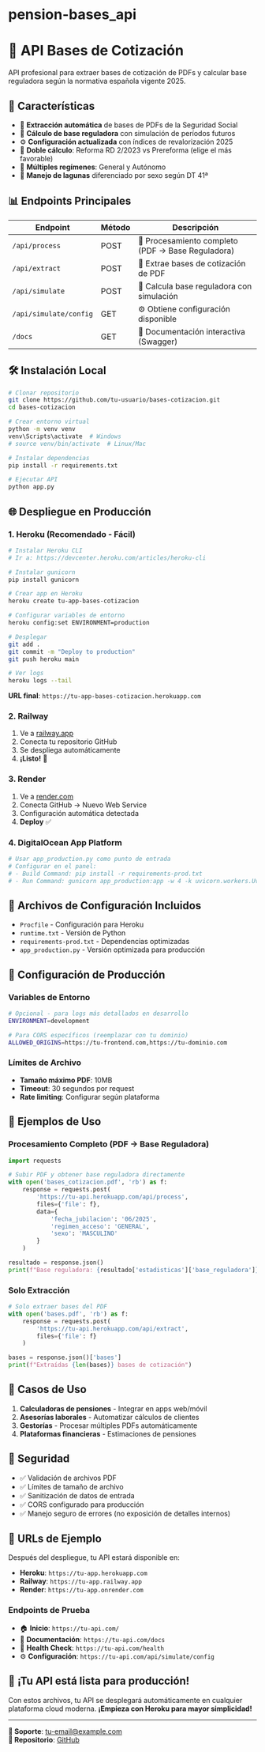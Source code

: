 # pension-bases_api
# 🏢 API Bases de Cotización

API profesional para extraer bases de cotización de PDFs y calcular base reguladora según la normativa española vigente 2025.

## 🚀 Características

- 📄 **Extracción automática** de bases de PDFs de la Seguridad Social
- 🧮 **Cálculo de base reguladora** con simulación de períodos futuros
- ⚙️ **Configuración actualizada** con índices de revalorización 2025
- 🔄 **Doble cálculo**: Reforma RD 2/2023 vs Prereforma (elige el más favorable)
- 🏢 **Múltiples regímenes**: General y Autónomo
- 👥 **Manejo de lagunas** diferenciado por sexo según DT 41ª

## 📊 Endpoints Principales

| Endpoint | Método | Descripción |
|----------|--------|-------------|
| `/api/process` | POST | 🚀 Procesamiento completo (PDF → Base Reguladora) |
| `/api/extract` | POST | 📄 Extrae bases de cotización de PDF |
| `/api/simulate` | POST | 🧮 Calcula base reguladora con simulación |
| `/api/simulate/config` | GET | ⚙️ Obtiene configuración disponible |
| `/docs` | GET | 📖 Documentación interactiva (Swagger) |

## 🛠️ Instalación Local

```bash
# Clonar repositorio
git clone https://github.com/tu-usuario/bases-cotizacion.git
cd bases-cotizacion

# Crear entorno virtual
python -m venv venv
venv\Scripts\activate  # Windows
# source venv/bin/activate  # Linux/Mac

# Instalar dependencias
pip install -r requirements.txt

# Ejecutar API
python app.py
```

## 🌐 Despliegue en Producción

### 1. Heroku (Recomendado - Fácil)

```bash
# Instalar Heroku CLI
# Ir a: https://devcenter.heroku.com/articles/heroku-cli

# Instalar gunicorn
pip install gunicorn

# Crear app en Heroku
heroku create tu-app-bases-cotizacion

# Configurar variables de entorno
heroku config:set ENVIRONMENT=production

# Desplegar
git add .
git commit -m "Deploy to production"
git push heroku main

# Ver logs
heroku logs --tail
```

**URL final**: `https://tu-app-bases-cotizacion.herokuapp.com`

### 2. Railway

1. Ve a [railway.app](https://railway.app)
2. Conecta tu repositorio GitHub
3. Se despliega automáticamente
4. **¡Listo!** 🎉

### 3. Render

1. Ve a [render.com](https://render.com)
2. Conecta GitHub → Nuevo Web Service
3. Configuración automática detectada
4. **Deploy** ✅

### 4. DigitalOcean App Platform

```bash
# Usar app_production.py como punto de entrada
# Configurar en el panel:
# - Build Command: pip install -r requirements-prod.txt
# - Run Command: gunicorn app_production:app -w 4 -k uvicorn.workers.UvicornWorker
```

## 📁 Archivos de Configuración Incluidos

- `Procfile` - Configuración para Heroku
- `runtime.txt` - Versión de Python
- `requirements-prod.txt` - Dependencias optimizadas
- `app_production.py` - Versión optimizada para producción

## 🔧 Configuración de Producción

### Variables de Entorno

```bash
# Opcional - para logs más detallados en desarrollo
ENVIRONMENT=development

# Para CORS específicos (reemplazar con tu dominio)
ALLOWED_ORIGINS=https://tu-frontend.com,https://tu-dominio.com
```

### Límites de Archivo

- **Tamaño máximo PDF**: 10MB
- **Timeout**: 30 segundos por request
- **Rate limiting**: Configurar según plataforma

## 📖 Ejemplos de Uso

### Procesamiento Completo (PDF → Base Reguladora)

```python
import requests

# Subir PDF y obtener base reguladora directamente
with open('bases_cotizacion.pdf', 'rb') as f:
    response = requests.post(
        'https://tu-api.herokuapp.com/api/process',
        files={'file': f},
        data={
            'fecha_jubilacion': '06/2025',
            'regimen_acceso': 'GENERAL',
            'sexo': 'MASCULINO'
        }
    )

resultado = response.json()
print(f"Base reguladora: {resultado['estadisticas']['base_reguladora']}€")
```

### Solo Extracción

```python
# Solo extraer bases del PDF
with open('bases.pdf', 'rb') as f:
    response = requests.post(
        'https://tu-api.herokuapp.com/api/extract',
        files={'file': f}
    )

bases = response.json()['bases']
print(f"Extraídas {len(bases)} bases de cotización")
```

## 🎯 Casos de Uso

1. **Calculadoras de pensiones** - Integrar en apps web/móvil
2. **Asesorías laborales** - Automatizar cálculos de clientes
3. **Gestorías** - Procesar múltiples PDFs automáticamente
4. **Plataformas financieras** - Estimaciones de pensiones

## 🔐 Seguridad

- ✅ Validación de archivos PDF
- ✅ Límites de tamaño de archivo
- ✅ Sanitización de datos de entrada
- ✅ CORS configurado para producción
- ✅ Manejo seguro de errores (no exposición de detalles internos)

## 📱 URLs de Ejemplo

Después del despliegue, tu API estará disponible en:

- **Heroku**: `https://tu-app.herokuapp.com`
- **Railway**: `https://tu-app.railway.app`
- **Render**: `https://tu-app.onrender.com`

### Endpoints de Prueba

- 🏠 **Inicio**: `https://tu-api.com/`
- 📖 **Documentación**: `https://tu-api.com/docs`
- 💊 **Health Check**: `https://tu-api.com/health`
- ⚙️ **Configuración**: `https://tu-api.com/api/simulate/config`

## 🎉 ¡Tu API está lista para producción!

Con estos archivos, tu API se desplegará automáticamente en cualquier plataforma cloud moderna. **¡Empieza con Heroku para mayor simplicidad!**

---

**📧 Soporte**: [tu-email@example.com](mailto:tu-email@example.com)  
**🔗 Repositorio**: [GitHub](https://github.com/tu-usuario/bases-cotizacion) 